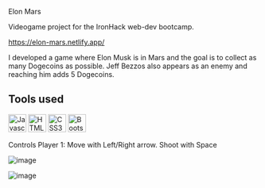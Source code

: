 Elon Mars

Videogame project for the IronHack web-dev bootcamp. 

https://elon-mars.netlify.app/

I developed a game where Elon Musk is in Mars and the goal is to collect as many Dogecoins as possible. Jeff Bezzos also appears as an enemy and reaching him adds 5 Dogecoins.


## Tools used


<p align="left"> <a href="https://developer.mozilla.org/en-US/docs/Web/JavaScript" target="_blank" rel="noreferrer"><img src="https://raw.githubusercontent.com/danielcranney/readme-generator/main/public/icons/skills/javascript-colored.svg" width="36" height="36" alt="Javascript" /></a> <a href="https://developer.mozilla.org/en-US/docs/Glossary/HTML5" target="_blank" rel="noreferrer"><img src="https://raw.githubusercontent.com/danielcranney/readme-generator/main/public/icons/skills/html5-colored.svg" width="36" height="36" alt="HTML5" /></a> <a href="https://www.w3.org/TR/CSS/#css" target="_blank" rel="noreferrer"><img src="https://raw.githubusercontent.com/danielcranney/readme-generator/main/public/icons/skills/css3-colored.svg" width="36" height="36" alt="CSS3" /></a> <a href="https://getbootstrap.com/" target="_blank" rel="noreferrer"><img src="https://raw.githubusercontent.com/danielcranney/readme-generator/main/public/icons/skills/bootstrap-colored.svg" width="36" height="36" alt="Bootstrap" /></a> </p> 


Controls
Player 1: Move with Left/Right arrow. Shoot with Space

![image](https://user-images.githubusercontent.com/54202438/156646829-0fef1365-b737-404c-a8ce-ec1b049d4fb6.png)


![image](https://user-images.githubusercontent.com/54202438/156647343-9cccb21a-66a2-41c2-808e-58b7e15ef29b.png)




